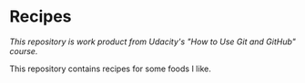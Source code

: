 # Recipes

*This repository is work product from Udacity's "How to Use Git and GitHub" course.*

This repository contains recipes for some foods I like.
